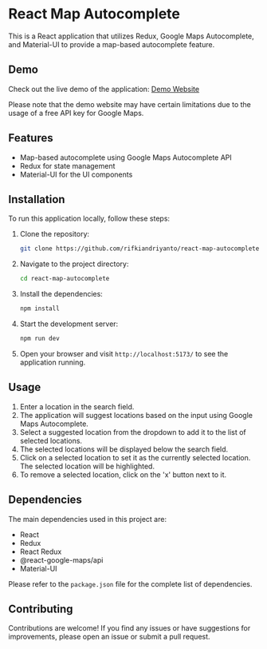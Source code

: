 # React Map Autocomplete

This is a React application that utilizes Redux, Google Maps Autocomplete, and Material-UI to provide a map-based autocomplete feature.

## Demo

Check out the live demo of the application: [Demo Website](https://main--silver-pasca-a36fe6.netlify.app/)

Please note that the demo website may have certain limitations due to the usage of a free API key for Google Maps.

## Features

- Map-based autocomplete using Google Maps Autocomplete API
- Redux for state management
- Material-UI for the UI components

## Installation

To run this application locally, follow these steps:

1. Clone the repository:

   ```bash
   git clone https://github.com/rifkiandriyanto/react-map-autocomplete.git
   ```

2. Navigate to the project directory:

   ```bash
   cd react-map-autocomplete
   ```

3. Install the dependencies:

   ```bash
   npm install
   ```

4. Start the development server:

   ```bash
   npm run dev
   ```

5. Open your browser and visit `http://localhost:5173/` to see the application running.

## Usage

1. Enter a location in the search field.
2. The application will suggest locations based on the input using Google Maps Autocomplete.
3. Select a suggested location from the dropdown to add it to the list of selected locations.
4. The selected locations will be displayed below the search field.
5. Click on a selected location to set it as the currently selected location. The selected location will be highlighted.
6. To remove a selected location, click on the 'x' button next to it.

## Dependencies

The main dependencies used in this project are:

- React
- Redux
- React Redux
- @react-google-maps/api
- Material-UI

Please refer to the `package.json` file for the complete list of dependencies.

## Contributing

Contributions are welcome! If you find any issues or have suggestions for improvements, please open an issue or submit a pull request.
